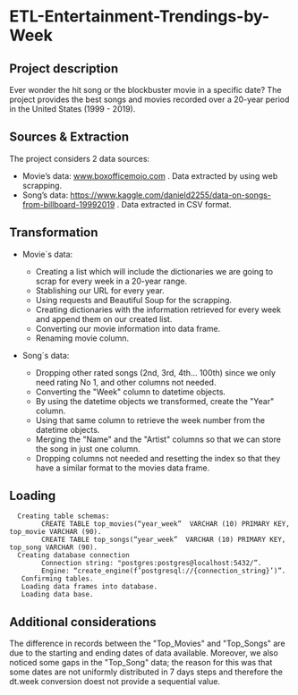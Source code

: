 # ETL-Entertainment-Trendings-by-Week

## Project description
Ever wonder the hit song or the blockbuster movie in a specific date?
The project provides the best songs and movies recorded over a 20-year period in the United States (1999 - 2019).

## Sources & Extraction 
The project considers 2 data sources:
  * Movie’s data: www.boxofficemojo.com . Data extracted by using web scrapping.
  * Song’s data: https://www.kaggle.com/danield2255/data-on-songs-from-billboard-19992019 . Data extracted in CSV format.
  
## Transformation
  * Movie´s data:
      * Creating a list which will include the dictionaries we are going to scrap for every week in a 20-year range.
      * Stablishing our URL for every year.
      * Using requests and Beautiful Soup for the scrapping.
      * Creating dictionaries with the information retrieved for every week and append them on our created list.
      * Converting our movie information into data frame.
      * Renaming movie column.
     
  * Song´s data:
      * Dropping other rated songs (2nd, 3rd, 4th... 100th) since we only need rating No 1, and other columns not needed.
      * Converting the "Week" column to datetime objects.
      * By using the datetime objects we transformed, create the "Year" column.
      * Using that same column to retrieve the week number from the datetime objects.
      * Merging the "Name" and the "Artist" columns so that we can store the song in just one column.
      * Dropping columns not needed and resetting the index so that they have a similar format to the movies data frame.
      
 ## Loading
      Creating table schemas:
            CREATE TABLE top_movies(“year_week”  VARCHAR (10) PRIMARY KEY, top_movie VARCHAR (90).
            CREATE TABLE top_songs(“year_week”  VARCHAR (10) PRIMARY KEY, top_song VARCHAR (90).
      Creating database connection
            Connection string: "postgres:postgres@localhost:5432/”.
            Engine: “create_engine(f’postgresql://{connection_string}’)”.
       Confirming tables.
       Loading data frames into database.
       Loading data base.
       
## Additional considerations

The difference in records between the "Top_Movies" and "Top_Songs" are due to the starting and ending dates of data available. Moreover, we also noticed some gaps in the "Top_Song" data; the reason for this was that some dates are not uniformly distributed in 7 days steps and therefore the dt.week conversion doest not provide a sequential value.




